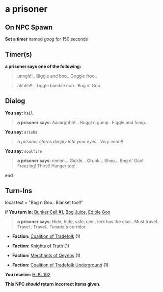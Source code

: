 # a prisoner
## On NPC Spawn

**Set a timer** named *goog* for 150 seconds
## Timer(s)

**a prisoner says one of the following:**

>unngh!!.. Biggle and boo.. Goggle froo..

>ahhhh!!.. Tiggle bumble coo.. Bog n' Goo..
## Dialog

**You say:** `hail`



>**a prisoner says:** Aaaarghhh!!.. Buggl n gump.. Figgle and fump..

**You say:** `ariska`



>*a prisoner stares deeply into your eyes.. Very eerie!!*

**You say:** `soulfire`



>**a prisoner says:** nnnnn...  Gickle... Grunk... Shoo...  Bog n' Goo!  Freezing! Thirst!  Hunger too!

end

## Turn-Ins



local text = "Bog n Goo.. Blanket too!!"


if **You turn in:** [Bunker Cell \#1](/item/12196), [Bog Juice](/item/16581), [Edible Goo](/item/13498)


>**a prisoner says:** Hide, hide, safe, cee.. lerk has the clue.. Must travel.. Travel.. Travel.. Tunaria's corridor..


* __Faction:__ [Coalition of Tradefolk](/faction/229) (1)


* __Faction:__ [Knights of Truth](/faction/281) (1)


* __Faction:__ [Merchants of Qeynos](/faction/291) (1)


* __Faction:__ [Coalition of Tradefolk Underground](/faction/336) (1)


 **You receive:**  [H. K.  102](/item/12143) 

**This NPC *should* return incorrect items given.**


